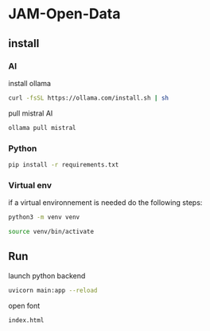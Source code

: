 # JAM-Open-Data

## install

### AI

install ollama

```bash
curl -fsSL https://ollama.com/install.sh | sh
```

pull mistral AI

```bash
ollama pull mistral
```

### Python

```bash
pip install -r requirements.txt
```

### Virtual env
if a virtual environnement is needed do the following steps:

```bash
python3 -m venv venv
```
```bash
source venv/bin/activate
```

## Run

launch python backend

```bash
uvicorn main:app --reload
```

open font

```bash
index.html
```
